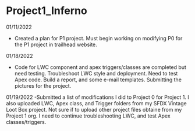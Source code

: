 # Project1_Inferno

01/11/2022
- Created a plan for P1 project. Must begin working on modifying P0 for the P1 project in trailhead website.

01/18/2022
- Code for LWC component and apex triggers/classes are completed but need testing. Troubleshoot LWC style and deployment. Need to test Apex code. Build a report, and some e-mail templates. Submitting the pictures for the project.

01/19/2022
-Submitted a list of modifications I did to Project 0 for Project 1. I also uploaded LWC, Apex class, and Trigger folders from my SFDX Vintage Loot Box project. Not sure if to upload other project files obtaine from my Project 1 org. I need to continue troubleshooting LWC, and test Apex classes/triggers. 
